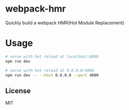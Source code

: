 # webpack-hmr

Quickly build a webpack HMR(Hot Module Replacement)

# Usage

``` bash
# serve with hot reload at localhost:8080
npm run dev

# serve with hot reload at 0.0.0.0:4000
npm run dev -- --host 0.0.0.0 --port 4000
```

## License

MIT